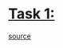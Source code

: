 # [Task 1:](https://github.com/DerejeKitaw/MyDocker/blob/master/Notes/task1.md)
[source](https://training.play-with-docker.com/beginner-linux/#Task_1) 
